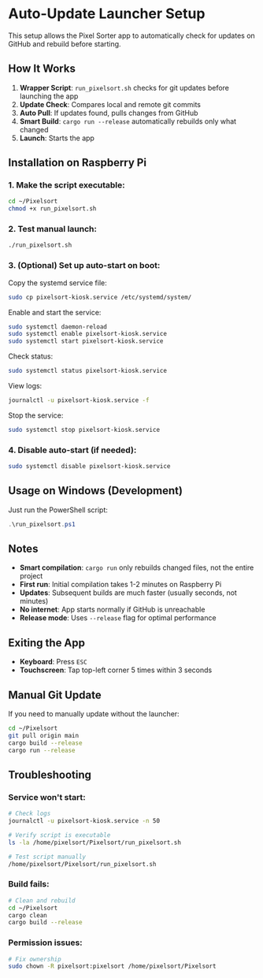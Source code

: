 # Auto-Update Launcher Setup

This setup allows the Pixel Sorter app to automatically check for updates on GitHub and rebuild before starting.

## How It Works

1. **Wrapper Script**: `run_pixelsort.sh` checks for git updates before launching the app
2. **Update Check**: Compares local and remote git commits
3. **Auto Pull**: If updates found, pulls changes from GitHub
4. **Smart Build**: `cargo run --release` automatically rebuilds only what changed
5. **Launch**: Starts the app

## Installation on Raspberry Pi

### 1. Make the script executable:
```bash
cd ~/Pixelsort
chmod +x run_pixelsort.sh
```

### 2. Test manual launch:
```bash
./run_pixelsort.sh
```

### 3. (Optional) Set up auto-start on boot:

Copy the systemd service file:
```bash
sudo cp pixelsort-kiosk.service /etc/systemd/system/
```

Enable and start the service:
```bash
sudo systemctl daemon-reload
sudo systemctl enable pixelsort-kiosk.service
sudo systemctl start pixelsort-kiosk.service
```

Check status:
```bash
sudo systemctl status pixelsort-kiosk.service
```

View logs:
```bash
journalctl -u pixelsort-kiosk.service -f
```

Stop the service:
```bash
sudo systemctl stop pixelsort-kiosk.service
```

### 4. Disable auto-start (if needed):
```bash
sudo systemctl disable pixelsort-kiosk.service
```

## Usage on Windows (Development)

Just run the PowerShell script:
```powershell
.\run_pixelsort.ps1
```

## Notes

- **Smart compilation**: `cargo run` only rebuilds changed files, not the entire project
- **First run**: Initial compilation takes 1-2 minutes on Raspberry Pi
- **Updates**: Subsequent builds are much faster (usually seconds, not minutes)
- **No internet**: App starts normally if GitHub is unreachable
- **Release mode**: Uses `--release` flag for optimal performance

## Exiting the App

- **Keyboard**: Press `ESC`
- **Touchscreen**: Tap top-left corner 5 times within 3 seconds

## Manual Git Update

If you need to manually update without the launcher:
```bash
cd ~/Pixelsort
git pull origin main
cargo build --release
cargo run --release
```

## Troubleshooting

### Service won't start:
```bash
# Check logs
journalctl -u pixelsort-kiosk.service -n 50

# Verify script is executable
ls -la /home/pixelsort/Pixelsort/run_pixelsort.sh

# Test script manually
/home/pixelsort/Pixelsort/run_pixelsort.sh
```

### Build fails:
```bash
# Clean and rebuild
cd ~/Pixelsort
cargo clean
cargo build --release
```

### Permission issues:
```bash
# Fix ownership
sudo chown -R pixelsort:pixelsort /home/pixelsort/Pixelsort
```
